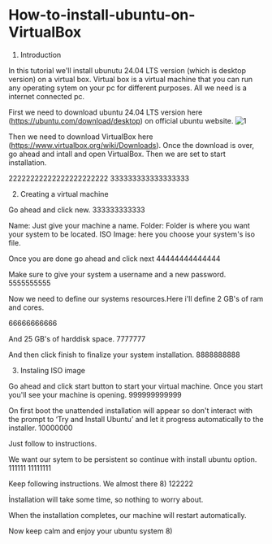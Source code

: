 # How-to-install-ubuntu-on-VirtualBox

1. Introduction

In this tutorial we'll install ubunutu 24.04 LTS version (which is desktop version) on a virtual box. Virtual box is a virtual machine that you can run any operating sytem on your pc for different purposes. All we need is a internet connected pc.


First we need to download ubuntu 24.04 LTS version here (https://ubuntu.com/download/desktop) on official ubuntu website.
![1](https://github.com/user-attachments/assets/a0a3cdab-cb8b-450f-b711-74947621ebbe)

Then we need to download VirtualBox here (https://www.virtualbox.org/wiki/Downloads). Once the download is over, go ahead and intall and open VirtualBox. Then we are set to start installation.

22222222222222222222222
333333333333333333


2. Creating a virtual machine

Go ahead and click new.
333333333333

Name: Just give your machine a name.
Folder: Folder is where you want your system to be located.
ISO Image: here you choose your system's iso file.

Once you are done go ahead and click next
44444444444444


Make sure to give your system a username and a new password.
5555555555


Now we need to define our systems resources.Here i'll define 2 GB's of ram and cores.

66666666666

And 25 GB's of harddisk space.
7777777


And then click finish to finalize your system installation.
8888888888



3. Instaling ISO image

Go ahead and click start button to start your virtual machine.
Once you start you'll see your machine is opening.
999999999999

On first boot the unattended installation will appear so don't interact with the prompt to ‘Try and Install Ubuntu’ and let it progress automatically to the installer.
10000000

Just follow to instructions.

We want our sytem to be persistent so continue with install ubuntu option.
111111 11111111

Keep following instructions. We almost there 8)
122222

İnstallation will take some time, so nothing to worry about.

When the installation completes, our machine will restart automatically.

Now keep calm and enjoy your ubuntu system 8)
